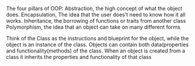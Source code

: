 The four pillars of OOP:
Abstraction, the high concept of what the object does.
Encapsulation, The idea that the user does’t need to know how it all works.
Inheritance, the borrowing of functions or traits from another class
Polymorphism, the idea that an object can take on many different forms

Think of the Class as the instructions and blueprint for the object, while the object is 
an instance of the class. Objects can contain both data(properties and functionality(methods) of the class. When an object 
is created from a class it inherits the properties and functionality of that class
